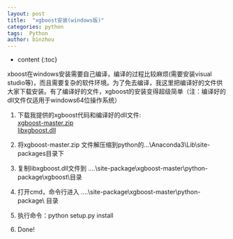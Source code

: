 ```yaml
---
layout: post
title:  "xgboost安装(windows版)"
categories: python
tags:  Python
author: binzhou
---
```


* content
{:toc}

xboost在windows安装需要自己编译，编译的过程比较麻烦(需要安装visual studio等)，而且需要复杂的软件环境。为了免去编译，我这里把编译好的文件供大家下载安装。有了编译好的文件，xgboost的安装变得超级简单（注：编译好的dll文件仅适用于windows64位操作系统）


1. 下载我提供的xgboost代码和编译好的dll文件:<br>
[xgboost-master.zip](https://github.com/binzhouchn/python_notes/blob/master/04.xgboost/xgboost-master.zip)<br>
[libxgboost.dll](https://github.com/binzhouchn/python_notes/blob/master/04.xgboost/libxgboost.zip)

2. 将xgboost-master.zip 文件解压缩到python的…\Anaconda3\Lib\site-packages目录下

3. 复制libxgboost.dll文件到 ....\site-package\xgboost-master\python-package\xgboost\目录

4. 打开cmd，命令行进入 ....\site-package\xgboost-master\python-package\ 目录

5. 执行命令：python setup.py install

6. Done!


